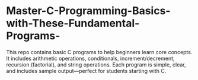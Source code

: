# Master-C-Programming-Basics-with-These-Fundamental-Programs-
This repo contains basic C programs to help beginners learn core concepts. It includes arithmetic operations, conditionals, increment/decrement, recursion (factorial), and string operations. Each program is simple, clear, and includes sample output—perfect for students starting with C.
